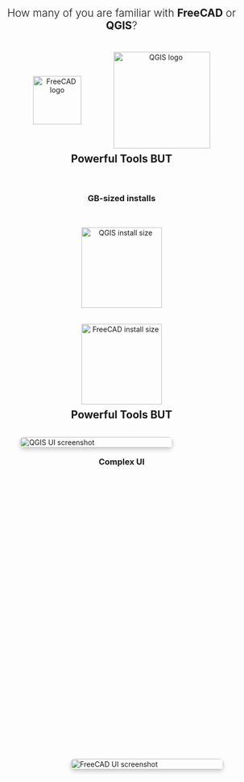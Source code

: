 <section>
  <h2 style="text-align:center; margin-top: 0.5rem; font-weight:300;">
    How many of you are familiar with <strong style="font-weight:700;">FreeCAD</strong> or <strong style="font-weight:700;">QGIS</strong>?
  </h2>

  <div style="display:flex; justify-content:center; gap:4rem; align-items:center; margin-top:2.5rem;">
    <div class="fragment" style="text-align:center;">
      <img src="images/freecad-logo.svg" alt="FreeCAD logo" style="height:6rem; display:block; margin:0 auto;" />
    </div>

  <div class="fragment" style="text-align:center;">
    <img src="images/qgis-logo.svg" alt="QGIS logo" style="height:12rem; display:block; margin:0 auto;" />
  </div>
  </div>
</section>

<section>
  <h2 style="text-align:center; margin-top:0.5rem;">Powerful Tools BUT</h2>

  <div class="fragment" style="display:flex; flex-direction: column; align-items:center; gap:2rem; margin-top:2rem;">
  <h3 style="text-align:center; margin-top:1.5rem;">GB-sized installs</h3>

  <div style="text-align:center;">
    <img src="images/qgis-size.png" alt="QGIS install size" style="height:10rem; display:block; margin:0 auto;" />
  </div>
  <div style="text-align:center;">
    <img src="images/fcad-size.png" alt="FreeCAD install size" style="height:10rem; display:block; margin:0 auto;" />
  </div>
  </div>
</section>

<section>
  <h2 style="text-align:center; margin-top:0.5rem;">Powerful Tools BUT</h2>

  <div class="fragment" style="position:relative; height:80vh; margin-top:2rem;">

  <h3 style="position:absolute; top:1rem; width:100%; text-align:center;">Complex UI</h3>

  <div style="position:absolute; top:0; left:10%; width:60%; z-index:1;">
    <img src="images/qgis-ui.png" alt="QGIS UI screenshot" style="width:100%; height:auto; border-radius:8px; box-shadow:0 4px 8px rgba(0,0,0,0.2);" />
  </div>

  <div style="position:absolute; top:20%; left:30%; width:60%; z-index:2;">
    <img src="images/fcad-ui.png" alt="FreeCAD UI screenshot" style="width:100%; height:auto; border-radius:8px; box-shadow:0 4px 8px rgba(0,0,0,0.2);" />
  </div>
  </div>
</section>


<section>
  <h2 style="text-align:center; margin-top:0.5rem;">Powerful Tools BUT</h2>

  <div class="fragment" style="display:flex; flex-direction:column; justify-content:center; align-items:center; height:75vh; gap:2rem;">
    
  <h3 style="text-align:center; margin-top:2rem;">Not Collaborative</h3>

  <div style="display:flex; align-items:center; gap:3rem; max-width:80%;">
    
  <!-- Icon/illustration block -->
  <div style="flex:1; display:flex; justify-content:center; align-items:center;">
    <img src="images/teamwork.jpg" alt="Not collaborative" 
          style="max-height:70rem; width:auto; opacity:0.9;" />
  </div>

  <!-- Text block -->
  <ul style="flex:1; list-style-type:none; padding:0; margin:0; font-size:2.3rem; line-height:1.8; text-align:left;">
    <li>📧 Files shared via Email, Git or Drives</li>
    <li>🚫 Difficult to Iterate</li>
    <li>⚡ Friction with multiperson tasks</li>
  </ul>

  </div>

  </div>
</section>



<section>
  <h2 style="text-align:center; margin-top:0.5rem;">Powerful Tools BUT</h2>

  <div class="fragment" style="position:relative; width:100%; height:70vh; margin-top:2rem; display:flex; flex-direction:column; align-items:center; justify-content:center;">
  <h3 style="margin-top:1.5rem; text-align:center;">Not Easily Shareable</h3>

  <div style="position:relative; width:100%; height:100%; display:flex; justify-content:center; align-items:center;">

  <img src="images/works-on-my-machine-ryan-gosling.png"
        alt="QGIS Error"
        style="max-width:70%; max-height:50%; border-radius:6px; margin-right:50%;" />

  <img src="images/qgis-versions.png"
        alt="QGIS Version Hell"
        style="position:absolute; bottom:5%; right:20%; max-height:85%; width:auto; border-radius:6px;" />

  </div>

  </div>
</section>


<section>
  <h2 style="text-align:center; margin-top:0.5rem;">Powerful Tools BUT</h2>

  <div class="fragment" style="display:flex; flex-direction:column; align-items:center; height:75vh; gap:2rem;">
  
  <h3 style="text-align:center; margin:0;">Constant Context Switching</h3>

  <div style="display:flex; align-items:center; justify-content:center; gap:3rem; height:70%;">
    
  <!-- QGIS Screenshot -->
  <div style="flex:1; text-align:center;">
    <img src="images/qgis-vis.png" alt="QGIS Screenshot"
          style="max-height:60vh; width:auto; border-radius:6px; box-shadow:0 4px 8px rgba(0,0,0,0.2);" />
    <p style="margin-top:0.5rem;">QGIS for Visualization</p>
  </div>

  <!-- Switching Icon -->
  <div style="font-size:3rem;">🔄</div>

  <!-- Jupyter Screenshot -->
  <div style="flex:1; text-align:center;">
    <img src="images/jgis-ww.png" alt="Jupyter Screenshot"
          style="max-height:60vh; width:auto; border-radius:6px; box-shadow:0 4px 8px rgba(0,0,0,0.2);" />
    <p style="margin-top:0.5rem;">Jupyter for Processing</p>
  </div>

  </div>
  </div>

  <!-- Slide notes -->
  <aside class="notes">
    Here I want to emphasize the constant switching users face.  
    For example, you might analyze geospatial data in Jupyter, but as soon as you need visualization,  
    you jump to QGIS — then back again when you need further processing.  
    This breaks your flow, adds overhead, and makes reproducibility harder.
  </aside>
</section>






<!-- Slide 2: Visual Meme / Contrast -->
<!-- <section>
  <div style="display: flex; gap: 2rem; align-items: flex-start; justify-content: center;">
    <div style="flex: 1; text-align: center;">
      <h3 style="color: #7a7a7aff;">🚨 Desktop Tools</h3>
      <img src="images/qgis-error.png" alt="Install error screenshot"
           style="max-width: 100%; max-height: 40vh; border: 2px solid #e74c3c; border-radius: 6px;" />
      <p style="font-size: 0.9em; color: #aaa; margin-top: 0.5rem;">
        GB-sized installs • plugin hell • version mismatches
      </p>
    </div>
    <div style="flex: 1; text-align: center;">
      <h3 style="color: #27ae60;">✅ Browser-Native</h3>
      <img src="images/jgis.png" alt="Browser-based GIS"
           style="max-width: 100%; max-height: 40vh; border: 2px solid #27ae60; border-radius: 6px;" />
      <p style="font-size: 0.9em; color: #aaa; margin-top: 0.5rem;">
        Open a link • clean UI • collaborative & reproducible
      </p>
    </div>
  </div>
</section> -->

<!-- Slide 3: Solution Intro -->
<!-- <section>
  <h2>CAD & GIS in the Browser</h2>
  <p class="fragment">
    <strong>JupyterCAD</strong> + <strong>JupyterGIS</strong> → CAD & spatial computing inside Jupyter
  </p>
  <p class="fragment">
    Powered by <strong>WebAssembly</strong> + <strong>Jupyter CRDTs</strong> → runs anywhere, any kernel, zero installs
  </p>
  <div class="fragment" style="margin-top: 1rem; display: flex; gap: 1rem; justify-content: center;">
    <img src="images/jupyterlite.png" alt="JupyterLite" style="height: 3rem;" />
    <img src="images/jcad.png" alt="JupyterCAD" style="height: 3rem;" />
    <img src="images/jgis.png" alt="JupyterGIS" style="height: 3rem;" />
  </div>
</section> -->
